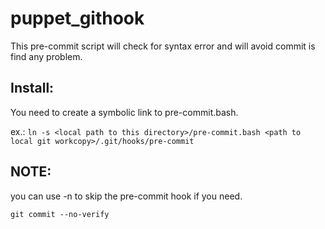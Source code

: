 # puppet_githook

This pre-commit script will check for syntax error and will avoid commit is find any problem.

## Install:

You need to create a symbolic link to pre-commit.bash.

ex.: ````ln -s <local path to this directory>/pre-commit.bash <path to local git workcopy>/.git/hooks/pre-commit````


## NOTE:

you can use -n to skip the pre-commit hook if you need.

````git commit --no-verify````
